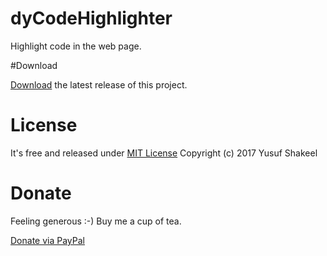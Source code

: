 # dyCodeHighlighter
Highlight code in the web page.

#Download

[Download](https://github.com/yusufshakeel/dyCodeHighlighter/releases) the latest release of this project.

# License
It's free and released under [MIT License](https://github.com/yusufshakeel/dyCodeHighlighter/blob/master/LICENSE) Copyright (c) 2017 Yusuf Shakeel

# Donate
Feeling generous :-) Buy me a cup of tea.

[Donate via PayPal](https://www.paypal.me/yusufshakeel)